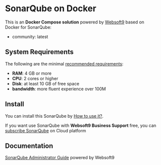 # SonarQube on Docker  

This is an **Docker Compose solution** powered by [Websoft9](https://www.websoft9.com) based on Docker for SonarQube:


 - community:  latest


## System Requirements

The following are the minimal [recommended requirements](https://www.sonarsource.com):

* **RAM**: 4 GB or more
* **CPU**: 2 cores or higher
* **Disk**: at least 10 GB of free space
* **bandwidth**: more fluent experience over 100M  

## Install

You can install this SonarQube by [How to use it?](https://github.com/Websoft9/docker-library#how-to-use-it).   

If you want use SonarQube with **Websoft9 Business Support** free, you can [subscribe SonarQube](https://www.websoft9.com/apps) on Cloud platform

## Documentation

[SonarQube Administrator Guide](https://support.websoft9.com/docs/sonarqube) powered by Websoft9